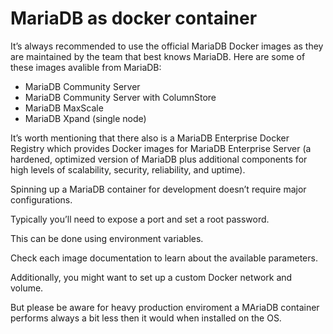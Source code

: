 # MariaDB as docker container

It’s always recommended to use the official MariaDB Docker images as they are maintained by the team that best knows MariaDB.
Here are some of these images avalible from MariaDB:

- MariaDB Community Server
- MariaDB Community Server with ColumnStore
- MariaDB MaxScale
- MariaDB Xpand (single node)

It’s worth mentioning that there also is a MariaDB Enterprise Docker Registry which provides Docker images for MariaDB Enterprise Server (a hardened, optimized version of MariaDB plus additional components for high levels of scalability, security, reliability, and uptime).

Spinning up a MariaDB container for development doesn’t require major configurations. 

Typically you’ll need to expose a port and set a root password. 

This can be done using environment variables.

Check each image documentation to learn about the available parameters.

Additionally, you might want to set up a custom Docker network and volume.

But please be aware for heavy production enviroment a MAriaDB container performs always a bit less then it would when installed on the OS.
